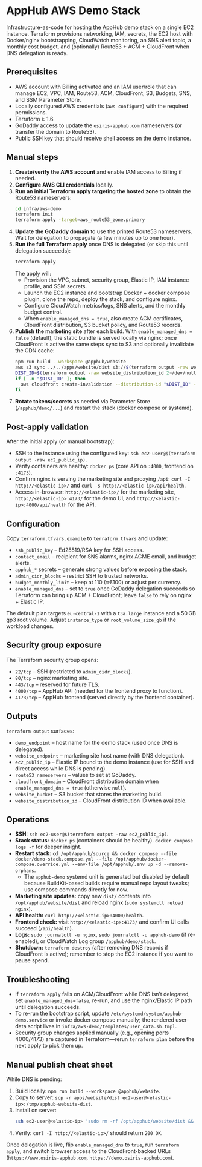 # AppHub AWS Demo Stack

Infrastructure-as-code for hosting the AppHub demo stack on a single EC2 instance. Terraform provisions networking, IAM, secrets, the EC2 host with Docker/nginx bootstrapping, CloudWatch monitoring, an SNS alert topic, a monthly cost budget, and (optionally) Route53 + ACM + CloudFront when DNS delegation is ready.

## Prerequisites
- AWS account with Billing activated and an IAM user/role that can manage EC2, VPC, IAM, Route53, ACM, CloudFront, S3, Budgets, SNS, and SSM Parameter Store.
- Locally configured AWS credentials (`aws configure`) with the required permissions.
- Terraform ≥ 1.6.
- GoDaddy access to update the `osiris-apphub.com` nameservers (or transfer the domain to Route53).
- Public SSH key that should receive shell access on the demo instance.

## Manual steps
1. **Create/verify the AWS account** and enable IAM access to Billing if needed.
2. **Configure AWS CLI credentials** locally.
3. **Run an initial Terraform apply targeting the hosted zone** to obtain the Route53 nameservers:
   ```bash
   cd infra/aws-demo
   terraform init
   terraform apply -target=aws_route53_zone.primary
   ```
4. **Update the GoDaddy domain** to use the printed Route53 nameservers. Wait for delegation to propagate (a few minutes up to one hour).
5. **Run the full Terraform apply** once DNS is delegated (or skip this until delegation succeeds):
   ```bash
   terraform apply
   ```
   The apply will:
   - Provision the VPC, subnet, security group, Elastic IP, IAM instance profile, and SSM secrets.
   - Launch the EC2 instance and bootstrap Docker + docker compose plugin, clone the repo, deploy the stack, and configure nginx.
   - Configure CloudWatch metrics/logs, SNS alerts, and the monthly budget control.
   - When `enable_managed_dns = true`, also create ACM certificates, CloudFront distribution, S3 bucket policy, and Route53 records.
6. **Publish the marketing site** after each build. With `enable_managed_dns = false` (default), the static bundle is served locally via nginx; once CloudFront is active the same steps sync to S3 and optionally invalidate the CDN cache:
   ```bash
   npm run build --workspace @apphub/website
   aws s3 sync ../../apps/website/dist s3://$(terraform output -raw website_bucket)
   DIST_ID=$(terraform output -raw website_distribution_id 2>/dev/null || true)
   if [ -n "$DIST_ID" ]; then
     aws cloudfront create-invalidation --distribution-id "$DIST_ID" --paths '/*'
   fi
   ```
7. **Rotate tokens/secrets** as needed via Parameter Store (`/apphub/demo/...`) and restart the stack (docker compose or systemd).

## Post-apply validation
After the initial apply (or manual bootstrap):
- SSH to the instance using the configured key: `ssh ec2-user@$(terraform output -raw ec2_public_ip)`.
- Verify containers are healthy: `docker ps` (core API on `:4000`, frontend on `:4173`).
- Confirm nginx is serving the marketing site and proxying `/api`: `curl -I http://<elastic-ip>/` and `curl -s http://<elastic-ip>/api/health`.
- Access in-browser: `http://<elastic-ip>/` for the marketing site, `http://<elastic-ip>:4173/` for the demo UI, and `http://<elastic-ip>:4000/api/health` for the API.

## Configuration
Copy `terraform.tfvars.example` to `terraform.tfvars` and update:
- `ssh_public_key` – Ed25519/RSA key for SSH access.
- `contact_email` – recipient for SNS alarms, nginx ACME email, and budget alerts.
- `apphub_*` secrets – generate strong values before exposing the stack.
- `admin_cidr_blocks` – restrict SSH to trusted networks.
- `budget_monthly_limit` – keep at 110 (≈€100) or adjust per currency.
- `enable_managed_dns` – set to `true` once GoDaddy delegation succeeds so Terraform can bring up ACM + CloudFront; leave `false` to rely on nginx + Elastic IP.

The default plan targets `eu-central-1` with a `t3a.large` instance and a 50 GB gp3 root volume. Adjust `instance_type` or `root_volume_size_gb` if the workload changes.

## Security group exposure
The Terraform security group opens:
- `22/tcp` – SSH (restricted to `admin_cidr_blocks`).
- `80/tcp` – nginx marketing site.
- `443/tcp` – reserved for future TLS.
- `4000/tcp` – AppHub API (needed for the frontend proxy to function).
- `4173/tcp` – AppHub frontend (served directly by the frontend container).

## Outputs
`terraform output` surfaces:
- `demo_endpoint` – host name for the demo stack (used once DNS is delegated).
- `website_endpoint` – marketing site host name (with DNS delegation).
- `ec2_public_ip` – Elastic IP bound to the demo instance (use for SSH and direct access while DNS is pending).
- `route53_nameservers` – values to set at GoDaddy.
- `cloudfront_domain` – CloudFront distribution domain when `enable_managed_dns = true` (otherwise `null`).
- `website_bucket` – S3 bucket that stores the marketing build.
- `website_distribution_id` – CloudFront distribution ID when available.

## Operations
- **SSH:** `ssh ec2-user@$(terraform output -raw ec2_public_ip)`.
- **Stack status:** `docker ps` (containers should be healthy). `docker compose logs -f` for deeper insight.
- **Restart stack:** `cd /opt/apphub/source && docker compose --file docker/demo-stack.compose.yml --file /opt/apphub/docker-compose.override.yml --env-file /opt/apphub/.env up -d --remove-orphans`.
  - The `apphub-demo` systemd unit is generated but disabled by default because BuildKit-based builds require manual repo layout tweaks; use compose commands directly for now.
- **Marketing site updates:** copy new `dist/` contents into `/opt/apphub/website/dist` and reload nginx (`sudo systemctl reload nginx`).
- **API health:** `curl http://<elastic-ip>:4000/health`.
- **Frontend check:** visit `http://<elastic-ip>:4173/` and confirm UI calls succeed (`/api/health`).
- **Logs:** `sudo journalctl -u nginx`, `sudo journalctl -u apphub-demo` (if re-enabled), or CloudWatch Log group `/apphub/demo/stack`.
- **Shutdown:** `terraform destroy` (after removing DNS records if CloudFront is active); remember to stop the EC2 instance if you want to pause spend.

## Troubleshooting
- If `terraform apply` fails on ACM/CloudFront while DNS isn’t delegated, set `enable_managed_dns=false`, re-run, and use the nginx/Elastic IP path until delegation succeeds.
- To re-run the bootstrap script, update `/etc/systemd/system/apphub-demo.service` or invoke docker compose manually; the rendered user-data script lives in `infra/aws-demo/templates/user_data.sh.tmpl`.
- Security group changes applied manually (e.g., opening ports 4000/4173) are captured in Terraform—rerun `terraform plan` before the next apply to pick them up.

## Manual publish cheat sheet
While DNS is pending:
1. Build locally: `npm run build --workspace @apphub/website`.
2. Copy to server: `scp -r apps/website/dist ec2-user@<elastic-ip>:/tmp/apphub-website-dist`.
3. Install on server:
   ```bash
   ssh ec2-user@<elastic-ip> 'sudo rm -rf /opt/apphub/website/dist && sudo mv /tmp/apphub-website-dist /opt/apphub/website/dist && sudo chown -R ec2-user:ec2-user /opt/apphub/website && sudo systemctl reload nginx'
   ```
4. Verify: `curl -I http://<elastic-ip>/` should return `200 OK`.

Once delegation is live, flip `enable_managed_dns` to `true`, run `terraform apply`, and switch browser access to the CloudFront-backed URLs (`https://www.osiris-apphub.com`, `https://demo.osiris-apphub.com`).
